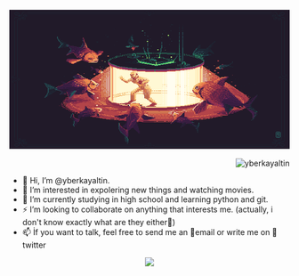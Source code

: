 <p align="center">
  <img style="width:100%;height:250px;" src="bg.png">
</p>
<p align="right">
  <img src="https://komarev.com/ghpvc/?username=yberkayaltin&label=Profile%20views&color=dd6387&style=flat" alt="yberkayaltin" />
</p>
  <ul>
  <li>👋 Hi, I’m @yberkayaltin. </li>
  <li>👀 I’m interested in expolering new things and watching movies.</li>
  <li>🌱 I’m currently studying in high school and learning python and git.</li>
  <li>⚡ I’m looking to collaborate on anything that interests me. (actually, i don't know exactly what are they either🤫)</li>
  <li>📫 İf you want to talk, feel free to send me an 🚀email or write me on 💬twitter</li>
  </ul>
  
<p align="center">
  <img src="https://github-readme-stats.vercel.app/api?username=yberkayaltin&show_icons=true&theme=dracula&cache_seconds=100&locale=en" />
</p>
